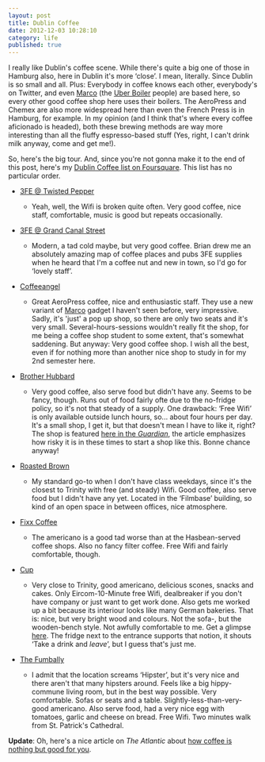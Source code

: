 ```yaml
---
layout: post
title: Dublin Coffee
date: 2012-12-03 10:28:10
category: life
published: true
---
```


I really like Dublin's coffee scene. While there's quite a big one of those in Hamburg also, here in Dublin it's more ‘close’. I mean, literally. Since Dublin is so small and all. Plus: Everybody in coffee knows each other, everybody's on Twitter, and even [Marco](http://marco.ie) (the [Uber Boiler](http://vimeo.com/7227943) people) are based here, so every other good coffee shop here uses their boilers. The AeroPress and Chemex are also more widespread here than even the French Press is in Hamburg, for example. In my opinion (and I think that's where every coffee aficionado is headed), both these brewing methods are way more interesting than all the fluffy espresso-based stuff (Yes, right, I can't drink milk anyway, come and get me!).

So, here's the big tour. And, since you're not gonna make it to the end of this post, here's my [Dublin Coffee list on Foursquare](https://foursquare.com/tschoof/list/dublin-coffee). This list has no particular order.

* [3FE @ Twisted Pepper](https://foursquare.com/v/third-floor-espresso-3fe/4b40fc16f964a520c7be25e3)
	* Yeah, well, the Wifi is broken quite often. Very good coffee, nice staff, comfortable, music is good but repeats occasionally.

* [3FE @ Grand Canal Street](https://foursquare.com/v/third-floor-espresso-3fe/4e4f9d76fa7626401eaba3d9)
	* Modern, a tad cold maybe, but very good coffee. Brian drew me an absolutely amazing map of coffee places and pubs 3FE supplies when he heard that I'm a coffee nut and new in town, so I'd go for ‘lovely staff’.

* [Coffeeangel](https://foursquare.com/v/coffee-angel/5087f96de4b02de3ef18b477)
	* Great AeroPress coffee, nice and enthusiastic staff. They use a new variant of [Marco](http://marco.ie/boilers.html) gadget I haven't seen before, very impressive. Sadly, it's 'just' a pop up shop, so there are only two seats and it's very small. Several-hours-sessions wouldn't really fit the shop, for me being a coffee shop student to some extent, that's somewhat saddening. But anyway: Very good coffee shop. I wish all the best, even if for nothing more than another nice shop to study in for my 2nd semester here.

* [Brother Hubbard](https://foursquare.com/v/brother-hubbard/4f633c67e4b075c711fe625d)
	* Very good coffee, also serve food but didn't have any. Seems to be fancy, though. Runs out of food fairly ofte due to the no-fridge policy, so it's not that steady of a supply. One drawback: ‘Free Wifi’ is only available outside lunch hours, so... about four hours per day. It's a small shop, I get it, but that doesn't mean I have to like it, right? The shop is featured [here in the *Guardian*](http://www.guardian.co.uk/world/2012/nov/30/ireland-businesses-downturn), the article emphasizes how risky it is in these times to start a shop like this. Bonne chance anyway!

* [Roasted Brown](https://foursquare.com/v/roasted-brown/4f200610e4b019c30573d770)
	* My standard go-to when I don't have class weekdays, since it's the closest to Trinity with free (and steady) Wifi. Good coffee, also serve food but I didn't have any yet. Located in the ‘Filmbase’ building, so kind of an open space in between offices, nice atmosphere.

* [Fixx Coffee](https://foursquare.com/v/fixx-coffeehouse/4c1b3487b4e62d7f9c03d993)
	* The americano is a good tad worse than at the Hasbean-served coffee shops. Also no fancy filter coffee. Free Wifi and fairly comfortable, though.

* [Cup](https://foursquare.com/v/cup/4f1825d6e4b0b4cc23ba17e6)
	* Very close to Trinity, good americano, delicious scones, snacks and cakes. Only Eircom-10-Minute free Wifi, dealbreaker if you don't have company or just want to get work done. Also gets me worked up a bit because its interiour looks like many German bakeries. That is: nice, but very bright wood and colours. Not the sofa-, but the wooden-bench style. Not awfully comfortable to me. Get a glimpse [here](http://laboratorioespresso.blogspot.ie/2012/09/a-pretty-uber-cup-cafe.html). The fridge next to the entrance supports that notion, it shouts ‘Take a drink and *leave*’, but I guess that's just me.

* [The Fumbally](https://foursquare.com/v/the-fumbally/4fda0049e4b040461ca28c55)
	* I admit that the location screams ‘Hipster’, but it's very nice and there aren't that many hipsters around. Feels like a big hippy-commune living room, but in the best way possible. Very comfortable. Sofas or seats and a table. Slightly-less-than-very-good americano. Also serve food, had a very nice egg with tomatoes, garlic and cheese on bread. Free Wifi. Two minutes walk from St. Patrick's Cathedral.

**Update**: Oh, here's a nice article on *The Atlantic* about [how coffee is nothing but good for you](http://www.theatlantic.com/health/archive/2012/11/the-case-for-drinking-as-much-coffee-as-you-like/265693/).